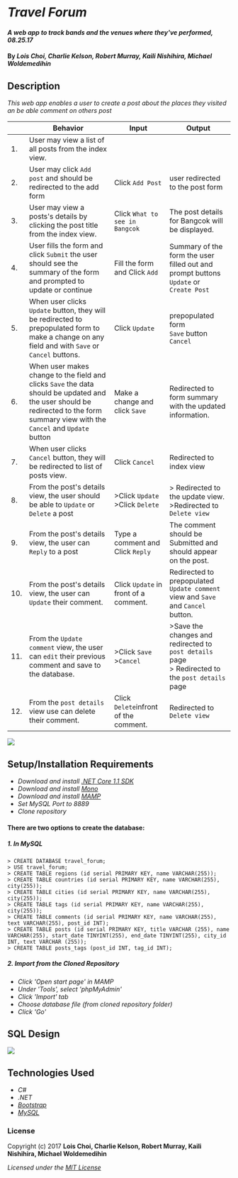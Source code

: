 # _Travel Forum_

#### _A web app to track bands and the venues where they've performed, 08.25.17_

#### By _**Lois Choi, Charlie Kelson, Robert Murray, Kaili Nishihira, Michael Woldemedihin**_

## Description

_This web app enables a user to create a post about the places they visited an be able comment on others post_

|| Behavior  | Input  | Output  |
|---|---|---|---|
|1.| User may view a list of all posts from the index view.  |  |  |
|2.| User may click `Add post` and should be redirected to the add form |Click `Add Post`| user redirected to the post form |
|3.| User may view a posts's details by clicking the post title from the index view.  | Click `What to see in Bangcok`  | The post details for Bangcok will be displayed.  
|4.| User fills the form and click `Submit` the user should see the summary of the form and prompted to update or continue | Fill the form and Click `Add`| Summary of the form the user filled out and prompt buttons <br> `Update` or <br> `Create Post` |
|5. |When user clicks `Update` button, they will be redirected to prepopulated form to make a change on any field and with `Save` or `Cancel` buttons.| Click `Update`| prepopulated form <br> `Save` button <br> `Cancel` |
|6.| When user makes change to the field and clicks `Save` the data should be updated and the user should be redirected to the form summary view with the `Cancel` and `Update` button| Make a change and click `Save` |Redirected to form summary with the updated information.  |
|7. |When user clicks `Cancel` button, they will be redirected to list of posts view.| Click `Cancel`|Redirected to index view |
|8. |From the post's details view, the user should be able to `Update` or `Delete` a post| >Click `Update` <br> >Click `Delete`|> Redirected to the update view. <br> >Redirected to `Delete view` |
|9. |From the post's details view, the user can `Reply` to a post| Type a comment and Click `Reply` | The comment should be Submitted and should appear on the post.
|10. |From the post's details view, the user can `Update` their comment.| Click `Update` in front of a comment.| Redirected to prepopulated `Update comment` view and `Save` and `Cancel` button.
|11. |From the `Update comment` view, the user can `edit` their previous comment and save to the database.| >Click `Save` <br> >`Cancel`| >Save the changes and redirected to `post details` page <br> > Redirected to the `post details` page
|12. |From the `post details` view use can delete their comment.| Click `Delete`infront of the comment.| Redirected to `Delete view`

![](C:\Users\mgebr\Desktop\Capture.PNG)



## Setup/Installation Requirements

* _Download and install [.NET Core 1.1 SDK](https://www.microsoft.com/net/download/core)_
* _Download and install [Mono](http://www.mono-project.com/download/)_
* _Download and install [MAMP](https://www.mamp.info/en/)_
* _Set MySQL Port to 8889_
* _Clone repository_

#### There are two options to create the database:
##### 1. In MySQL
`> CREATE DATABASE travel_forum;`<br>
`> USE travel_forum;`<br>
`> CREATE TABLE regions (id serial PRIMARY KEY, name VARCHAR(255));`<br>
`> CREATE TABLE countries (id serial PRIMARY KEY, name VARCHAR(255), city(255));`<br>
`> CREATE TABLE cities (id serial PRIMARY KEY, name VARCHAR(255), city(255));`<br>
`> CREATE TABLE tags (id serial PRIMARY KEY, name VARCHAR(255), city(255));`<br>
`> CREATE TABLE comments (id serial PRIMARY KEY, name VARCHAR(255), text VARCHAR(255), post_id INT);`<br>
`> CREATE TABLE posts (id serial PRIMARY KEY, title VARCHAR (255), name VARCHAR(255), start_date TINYINT(255), end_date TINYINT(255), city_id INT, text VARCHAR (255));`<br>
`> CREATE TABLE posts_tags (post_id INT, tag_id INT);`<br>

##### 2. Import from the Cloned Repository
* _Click 'Open start page' in MAMP_
* _Under 'Tools', select 'phpMyAdmin'_
* _Click 'Import' tab_
* _Choose database file (from cloned repository folder)_
* _Click 'Go'_

## SQL Design
![](/sql-design.png)

## Technologies Used
* _C#_
* _.NET_
* _[Bootstrap](http://getbootstrap.com/getting-started/)_
* _[MySQL](https://www.mysql.com/)_

### License

Copyright (c) 2017 **Lois Choi, Charlie Kelson, Robert Murray, Kaili Nishihira, Michael Woldemedihin**

*Licensed under the [MIT License](https://opensource.org/licenses/MIT)*
